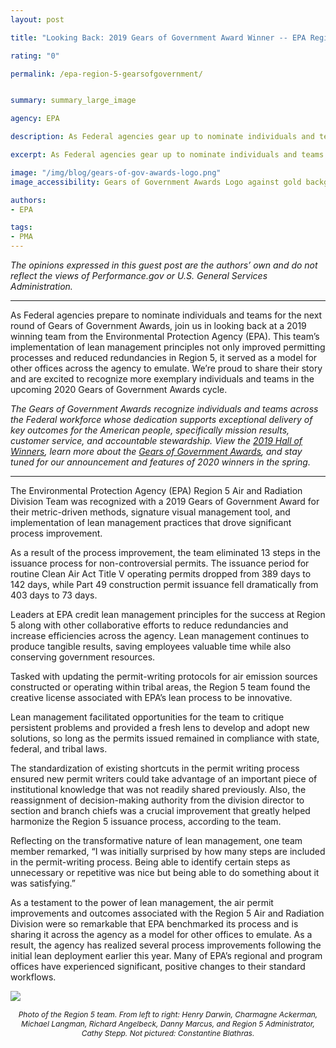 ```yaml
---
layout: post

title: "Looking Back: 2019 Gears of Government Award Winner -- EPA Region 5"

rating: "0"

permalink: /epa-region-5-gearsofgovernment/


summary: summary_large_image

agency: EPA

description: As Federal agencies gear up to nominate individuals and teams for the next round of Gears of Government Awards, join us in looking back at a 2019 winning team from the Environmental Protection Agency (EPA).

excerpt: As Federal agencies gear up to nominate individuals and teams for the next round of Gears of Government Awards, join us in looking back at a 2019 winning team from the Environmental Protection Agency (EPA).

image: "/img/blog/gears-of-gov-awards-logo.png"
image_accessibility: Gears of Government Awards Logo against gold background.

authors:
- EPA

tags:
- PMA
---
```


*The opinions expressed in this guest post are the authors’ own and do not reflect the views of Performance.gov or U.S. General Services Administration.*

<hr color="black"> 

As Federal agencies prepare to nominate individuals and teams for the next round of Gears of Government Awards, join us in looking back at a 2019 winning team from the Environmental Protection Agency (EPA). This team’s implementation of lean management principles not only improved permitting processes and reduced redundancies in Region 5, it served as a model for other offices across the agency to emulate. We’re proud to share their story and are excited to recognize more exemplary individuals and teams in the upcoming 2020 Gears of Government Awards cycle.

*The Gears of Government Awards recognize individuals and teams across the Federal workforce whose dedication supports exceptional delivery of key outcomes for the American people, specifically mission results, customer service, and accountable stewardship. View the [2019 Hall of Winners](https://www.performance.gov/gearawards/winners/), learn more about the [Gears of Government Awards](https://www.performance.gov/gearawards/), and stay tuned for our announcement and features of 2020 winners in the spring.*

***

The Environmental Protection Agency (EPA) Region 5 Air and Radiation Division Team was recognized with a 2019 Gears of Government Award for their metric-driven methods, signature visual management tool, and implementation of lean management practices that drove significant process improvement.

As a result of the process improvement, the team eliminated 13 steps in the issuance process for non-controversial permits. The issuance period for routine Clean Air Act Title V operating permits dropped from 389 days to 142 days, while Part 49 construction permit issuance fell dramatically from 403 days to 73 days.

Leaders at EPA credit lean management principles for the success at Region 5 along with other collaborative efforts to reduce redundancies and increase efficiencies across the agency. Lean management continues to produce tangible results, saving employees valuable time while also conserving government resources.

Tasked with updating the permit-writing protocols for air emission sources constructed or operating within tribal areas, the Region 5 team found the creative license associated with EPA’s lean process to be innovative.

Lean management facilitated opportunities for the team to critique persistent problems and provided a fresh lens to develop and adopt new solutions, so long as the permits issued remained in compliance with state, federal, and tribal laws.

The standardization of existing shortcuts in the permit writing process ensured new permit writers could take advantage of an important piece of institutional knowledge that was not readily shared previously. Also, the reassignment of decision-making authority from the division director to section and branch chiefs was a crucial improvement that greatly helped harmonize the Region 5 issuance process, according to the team.

Reflecting on the transformative nature of lean management, one team member remarked, “I was initially surprised by how many steps are included in the permit-writing process. Being able to identify certain steps as unnecessary or repetitive was nice but being able to do something about it was satisfying.”

As a testament to the power of lean management, the air permit improvements and outcomes associated with the Region 5 Air and Radiation Division were so remarkable that EPA benchmarked its process and is sharing it across the agency as a model for other offices to emulate. As a result, the agency has realized several process improvements following the initial lean deployment earlier this year. Many of EPA’s regional and program offices have experienced significant, positive changes to their standard workflows.

<a href="{{ site.baseurl }}/img/blog/epa-gog-team"><img src="{{ site.baseurl }}/img/blog/epa-gog-team.jpg"></a> <center><i style="font-size: 12px;">Photo of the Region 5 team. From left to right: Henry Darwin, Charmagne Ackerman, Michael Langman, Richard Angelbeck, Danny Marcus, and Region 5 Administrator, Cathy Stepp. Not pictured: Constantine Blathras. </i></center>
